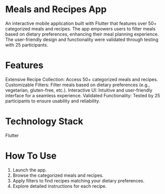 # Meals and Recipes App

An interactive mobile application built with Flutter that features over 50+ categorized meals and recipes. The app empowers users to filter meals based on dietary preferences, enhancing their meal planning experience. The user-friendly design and functionality were validated through testing with 25 participants.

# Features

Extensive Recipe Collection: Access 50+ categorized meals and recipes.
Customizable Filters: Filter meals based on dietary preferences (e.g., vegetarian, gluten-free, etc.).
Interactive UI: Intuitive and user-friendly interface for a seamless experience.
Validated Functionality: Tested by 25 participants to ensure usability and reliability.

# Technology Stack

Flutter

# How To Use 

1. Launch the app.
2. Browse the categorized meals and recipes.
3. Apply filters to find recipes matching your dietary preferences.
4. Explore detailed instructions for each recipe.




